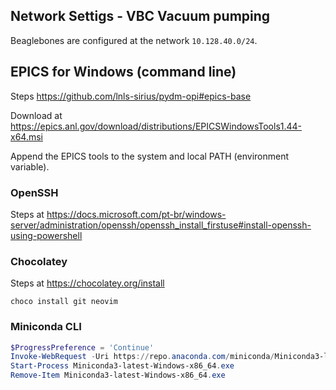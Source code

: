 ## Network Settigs - VBC Vacuum pumping
Beaglebones are configured at the network `10.128.40.0/24`.

## EPICS for Windows (command line)
Steps https://github.com/lnls-sirius/pydm-opi#epics-base

Download at https://epics.anl.gov/download/distributions/EPICSWindowsTools1.44-x64.msi

Append the EPICS tools to the system and local PATH (environment variable).

### OpenSSH
Steps at https://docs.microsoft.com/pt-br/windows-server/administration/openssh/openssh_install_firstuse#install-openssh-using-powershell

### Chocolatey

Steps at https://chocolatey.org/install

```
choco install git neovim
```

### Miniconda CLI

```powershell
$ProgressPreference = 'Continue'
Invoke-WebRequest -Uri https://repo.anaconda.com/miniconda/Miniconda3-latest-Windows-x86_64.exe -O Miniconda3-latest-Windows-x86_64.exe
Start-Process Miniconda3-latest-Windows-x86_64.exe
Remove-Item Miniconda3-latest-Windows-x86_64.exe
```